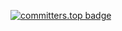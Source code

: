 [![committers.top badge](https://user-badge.committers.top/botswana/GoitsemangLebane.svg)](https://user-badge.committers.top/botswana/GoitsemangLebane)
